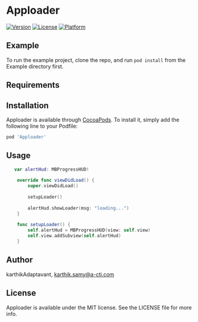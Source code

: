 # Apploader

[![Version](https://img.shields.io/cocoapods/v/Apploader.svg?style=flat)](http://cocoapods.org/pods/Apploader)
[![License](https://img.shields.io/cocoapods/l/Apploader.svg?style=flat)](http://cocoapods.org/pods/Apploader)
[![Platform](https://img.shields.io/cocoapods/p/Apploader.svg?style=flat)](http://cocoapods.org/pods/Apploader)

## Example

To run the example project, clone the repo, and run `pod install` from the Example directory first.

## Requirements

## Installation

Apploader is available through [CocoaPods](http://cocoapods.org). To install
it, simply add the following line to your Podfile:

```ruby
pod 'Apploader'
```


## Usage

```swift
   var alertHud: MBProgressHUD!
   
    override func viewDidLoad() {
        super.viewDidLoad()
        
        setupLoader()
        
        alertHud.showLoader(msg: "loading...")
    }
    
    func setupLoader() {
        self.alertHud = MBProgressHUD(view: self.view)
        self.view.addSubview(self.alertHud)
    }
```

## Author

karthikAdaptavant, karthik.samy@a-cti.com

## License

Apploader is available under the MIT license. See the LICENSE file for more info.
